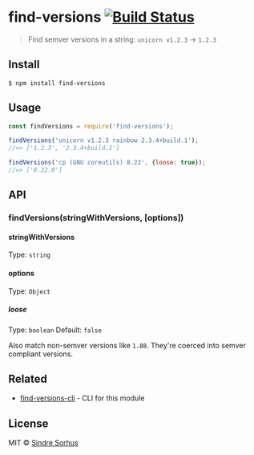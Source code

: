# find-versions [![Build Status](https://travis-ci.com/sindresorhus/find-versions.svg?branch=master)](https://travis-ci.com/sindresorhus/find-versions)

> Find semver versions in a string: `unicorn v1.2.3` → `1.2.3`


## Install

```
$ npm install find-versions
```


## Usage

```js
const findVersions = require('find-versions');

findVersions('unicorn v1.2.3 rainbow 2.3.4+build.1');
//=> ['1.2.3', '2.3.4+build.1']

findVersions('cp (GNU coreutils) 8.22', {loose: true});
//=> ['8.22.0']
```


## API

### findVersions(stringWithVersions, [options])

#### stringWithVersions

Type: `string`

#### options

Type: `Object`

##### loose

Type: `boolean`
Default: `false`

Also match non-semver versions like `1.88`. They're coerced into semver compliant versions.


## Related

- [find-versions-cli](https://github.com/sindresorhus/find-versions-cli) - CLI for this module


## License

MIT © [Sindre Sorhus](https://sindresorhus.com)
